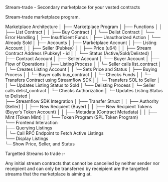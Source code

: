 Stream-trade - Secondary marketplace for your vested contracts

Stream-trade marketplace program.

Marketplace Architecture
│
├── Marketplace Program
│   ├── Functions
│   │   ├── List Contract
│   │   ├── Buy Contract
│   │   └── Delist Contract
│   └── Error Handling
│       ├── Insufficient Funds
│       ├── Unauthorized Action
│       └── Already Sold
│
├── Accounts
│   ├── Marketplace Account
│   ├── Listing Account
│   │   ├── Seller (Pubkey)
│   │   ├── Price (u64)
│   │   ├── Stream Contract Address (Pubkey) - id
│   │   └── Status (Active/Sold/Delisted)
│   ├── Contract Account
│   ├── Seller Account
│   └── Buyer Account
│ 
├── Flow of Operations
│   ├── Listing Process 
│   │    └─ Seller calls list_contract 
│   │        └─ Creates Listing Account 
│   │        └─ Sets Price and Status 
│   ├── Buying Process 
│   │    └─ Buyer calls buy_contract 
│   │        └─ Checks Funds 
│   │        └─ Transfers Contract using Streamflow SDK 
│   │        └─ Transfers SOL to Seller 
│   │        └─ Updates Listing Status to Sold 
│  └── Delisting Process 
│      └─ Seller calls delist_contract 
│          └─ Checks Authorization 
│          └─ Updates Listing Status to Delisted 
│          
├── Streamflow SDK Integration 
│    ├── Transfer Struct 
│    │    ├── Authority (Seller) 
│    │    ├── New Recipient (Buyer) 
│    │    ├── New Recipient Tokens (Buyer’s Token Account) 
│    │    ├── Metadata (Contract Metadata) 
│    │    ├── Mint (Token Mint) 
│    │    └── Token Program (SPL Token Program)  
└── Frontend Interaction  
      ├── Querying Listings  
      │      └─ Call RPC Endpoint to Fetch Active Listings  
      └── Display Listings  
             └─ Show Price, Seller, and Status 



Targetted Streams to trade :- 

Any initial stream contracts that cannot be cancelled by neither sender nor receipient and can only be transferred by receipient are the targetted streams that the marketplace is aiming at.




